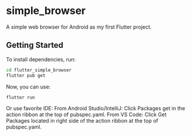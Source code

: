 # simple_browser

A simple web browser for Android as my first Flutter project.

## Getting Started

To install dependencies, run:
```bash
cd flutter_simple_browser
flutter pub get
``` 
Now, you can use:
```bash
flutter run
```

Or use favorite IDE:
	From Android Studio/IntelliJ: Click Packages get in the action ribbon at the top of pubspec.yaml.
	From VS Code: Click Get Packages located in right side of the action ribbon at the top of pubspec.yaml.




